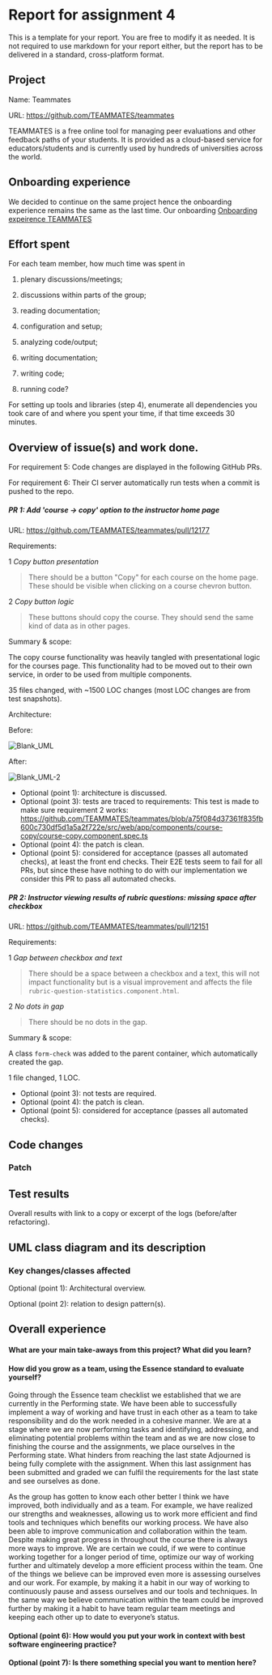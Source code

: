 # Report for assignment 4

This is a template for your report. You are free to modify it as needed.
It is not required to use markdown for your report either, but the report
has to be delivered in a standard, cross-platform format.

## Project

Name: Teammates

URL: https://github.com/TEAMMATES/teammates

TEAMMATES is a free online tool for managing peer evaluations and other feedback paths of your students. It is provided as a cloud-based service for educators/students and is currently used by hundreds of universities across the world.

## Onboarding experience

We decided to continue on the same project hence the onboarding experience remains the same as the last time. Our onboarding [Onboarding expeirence TEAMMATES](https://github.com/soffan-group-20/teammates/issues/1)

## Effort spent

For each team member, how much time was spent in

1. plenary discussions/meetings;

2. discussions within parts of the group;

3. reading documentation;

4. configuration and setup;

5. analyzing code/output;

6. writing documentation;

7. writing code;

8. running code?

For setting up tools and libraries (step 4), enumerate all dependencies
you took care of and where you spent your time, if that time exceeds
30 minutes.

## Overview of issue(s) and work done.

For requirement 5: Code changes are displayed in the following GitHub PRs.

For requirement 6: Their CI server automatically run tests when a commit is pushed to the repo.

##### PR 1: Add 'course -> copy' option to the instructor home page

URL: https://github.com/TEAMMATES/teammates/pull/12177

Requirements:

1 *Copy button presentation*

> There should be a button "Copy" for each course on the home page. These should be visible when clicking on a course chevron button.

2 *Copy button logic*

> These buttons should copy the course. They should send the same kind of data as in other pages.

Summary & scope:

The copy course functionality was heavily tangled with presentational logic for the courses page. This functionality had to be moved out to their own service, in order to be used from multiple components.

35 files changed, with ~1500 LOC changes (most LOC changes are from test snapshots).

Architecture:

Before:

![Blank_UML](https://user-images.githubusercontent.com/5240046/223676185-93346e94-ae8a-4fab-b1f6-ce9f09a219e9.png)

After:

![Blank_UML-2](https://user-images.githubusercontent.com/5240046/223676206-9ee5a639-8cc9-4516-be2c-988786117619.png)


- Optional (point 1): architecture is discussed.
- Optional (point 3): tests are traced to requirements: This test is made to make sure requirement 2 works: https://github.com/TEAMMATES/teammates/blob/a75f084d37361f835fb600c730df5d1a5a2f722e/src/web/app/components/course-copy/course-copy.component.spec.ts
- Optional (point 4): the patch is clean.
- Optional (point 5): considered for acceptance (passes all automated checks), at least the front end checks. Their E2E tests seem to fail for all PRs, but since these have nothing to do with our implementation we consider this PR to pass all automated checks.

##### PR 2: Instructor viewing results of rubric questions: missing space after checkbox

URL: https://github.com/TEAMMATES/teammates/pull/12151

Requirements:

1 *Gap between checkbox and text*

> There should be a space between a checkbox and a text, this will not impact functionality but is a visual improvement and affects the file `rubric-question-statistics.component.html`.

2 *No dots in gap*

> There should be no dots in the gap.

Summary & scope:

A class `form-check` was added to the parent container, which automatically created the gap.

1 file changed, 1 LOC.

- Optional (point 3): not tests are required.
- Optional (point 4): the patch is clean.
- Optional (point 5): considered for acceptance (passes all automated checks).

## Code changes

### Patch

## Test results

Overall results with link to a copy or excerpt of the logs (before/after
refactoring).

## UML class diagram and its description

### Key changes/classes affected

Optional (point 1): Architectural overview.

Optional (point 2): relation to design pattern(s).

## Overall experience

#### What are your main take-aways from this project? What did you learn?

#### How did you grow as a team, using the Essence standard to evaluate yourself?

Going through the Essence team checklist we established that we are currently in the Performing state. We have been able to successfully implement a way of working and have trust in each other as a team to take responsibility and do the work needed in a cohesive manner. We are at a stage where we are now performing tasks and identifying, addressing, and eliminating potential problems within the team and as we are now close to finishing the course and the assignments, we place ourselves in the Performing state. What hinders from reaching the last state Adjourned is being fully complete with the assignment. When this last assignment has been submitted and graded we can fulfil the requirements for the last state and see ourselves as done.

As the group has gotten to know each other better I think we have improved, both individually and as a team. For example, we have realized our strengths and weaknesses, allowing us to work more efficient and find tools and techniques which benefits our working process. We have also been able to improve communication and collaboration within the team. Despite making great progress in throughout the course there is always more ways to improve. We are certain we could, if we were to continue working together for a longer period of time, optimize our way of working further and ultimately develop a more efficient process within the team. One of the things we believe can be improved even more is assessing ourselves and our work. For example, by making it a habit in our way of working to continuously pause and assess ourselves and our tools and techniques. In the same way we believe communication within the team could be improved further by making it a habit to have team regular team meetings and keeping each other up to date to everyone’s status.

#### Optional (point 6): How would you put your work in context with best software engineering practice?

#### Optional (point 7): Is there something special you want to mention here?
